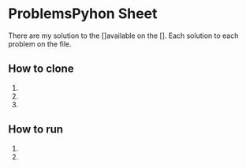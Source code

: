 # ProblemsPyhon Sheet
There are my solution to the []available on the [].
Each solution to each problem on the file.
## How to clone
1.
2.
3.
## How to run
1.
2.
